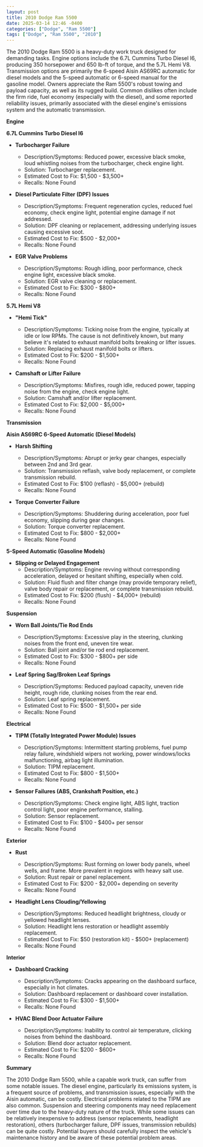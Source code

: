 ```yaml
---
layout: post
title: 2010 Dodge Ram 5500
date: 2025-03-14 12:46 -0400
categories: ["Dodge", "Ram 5500"]
tags: ["Dodge", "Ram 5500", "2010"]
---
```

The 2010 Dodge Ram 5500 is a heavy-duty work truck designed for demanding tasks. Engine options include the 6.7L Cummins Turbo Diesel I6, producing 350 horsepower and 650 lb-ft of torque, and the 5.7L Hemi V8. Transmission options are primarily the 6-speed Aisin AS69RC automatic for diesel models and the 5-speed automatic or 6-speed manual for the gasoline model. Owners appreciate the Ram 5500's robust towing and payload capacity, as well as its rugged build. Common dislikes often include the firm ride, fuel economy (especially with the diesel), and some reported reliability issues, primarily associated with the diesel engine's emissions system and the automatic transmission.

**Engine**

**6.7L Cummins Turbo Diesel I6**

*   **Turbocharger Failure**
    *   Description/Symptoms: Reduced power, excessive black smoke, loud whistling noises from the turbocharger, check engine light.
    *   Solution: Turbocharger replacement.
    *   Estimated Cost to Fix: $1,500 - $3,500+
    *   Recalls: None Found

*   **Diesel Particulate Filter (DPF) Issues**
    *   Description/Symptoms: Frequent regeneration cycles, reduced fuel economy, check engine light, potential engine damage if not addressed.
    *   Solution: DPF cleaning or replacement, addressing underlying issues causing excessive soot.
    *   Estimated Cost to Fix: $500 - $2,000+
    *   Recalls: None Found

*   **EGR Valve Problems**
    *   Description/Symptoms: Rough idling, poor performance, check engine light, excessive black smoke.
    *   Solution: EGR valve cleaning or replacement.
    *   Estimated Cost to Fix: $300 - $800+
    *   Recalls: None Found

**5.7L Hemi V8**

*   **"Hemi Tick"**
    *   Description/Symptoms: Ticking noise from the engine, typically at idle or low RPMs. The cause is not definitively known, but many believe it's related to exhaust manifold bolts breaking or lifter issues.
    *   Solution: Replacing exhaust manifold bolts or lifters.
    *   Estimated Cost to Fix: $200 - $1,500+
    *   Recalls: None Found

*   **Camshaft or Lifter Failure**
    *   Description/Symptoms: Misfires, rough idle, reduced power, tapping noise from the engine, check engine light.
    *   Solution: Camshaft and/or lifter replacement.
    *   Estimated Cost to Fix: $2,000 - $5,000+
    *   Recalls: None Found

**Transmission**

**Aisin AS69RC 6-Speed Automatic (Diesel Models)**

*   **Harsh Shifting**
    *   Description/Symptoms: Abrupt or jerky gear changes, especially between 2nd and 3rd gear.
    *   Solution: Transmission reflash, valve body replacement, or complete transmission rebuild.
    *   Estimated Cost to Fix: $100 (reflash) - $5,000+ (rebuild)
    *   Recalls: None Found

*   **Torque Converter Failure**
    *   Description/Symptoms: Shuddering during acceleration, poor fuel economy, slipping during gear changes.
    *   Solution: Torque converter replacement.
    *   Estimated Cost to Fix: $800 - $2,000+
    *   Recalls: None Found

**5-Speed Automatic (Gasoline Models)**

*   **Slipping or Delayed Engagement**
    *   Description/Symptoms: Engine revving without corresponding acceleration, delayed or hesitant shifting, especially when cold.
    *   Solution: Fluid flush and filter change (may provide temporary relief), valve body repair or replacement, or complete transmission rebuild.
    *   Estimated Cost to Fix: $200 (flush) - $4,000+ (rebuild)
    *   Recalls: None Found

**Suspension**

*   **Worn Ball Joints/Tie Rod Ends**
    *   Description/Symptoms: Excessive play in the steering, clunking noises from the front end, uneven tire wear.
    *   Solution: Ball joint and/or tie rod end replacement.
    *   Estimated Cost to Fix: $300 - $800+ per side
    *   Recalls: None Found

*   **Leaf Spring Sag/Broken Leaf Springs**
    *   Description/Symptoms: Reduced payload capacity, uneven ride height, rough ride, clunking noises from the rear end.
    *   Solution: Leaf spring replacement.
    *   Estimated Cost to Fix: $500 - $1,500+ per side
    *   Recalls: None Found

**Electrical**

*   **TIPM (Totally Integrated Power Module) Issues**
    *   Description/Symptoms: Intermittent starting problems, fuel pump relay failure, windshield wipers not working, power windows/locks malfunctioning, airbag light illumination.
    *   Solution: TIPM replacement.
    *   Estimated Cost to Fix: $800 - $1,500+
    *   Recalls: None Found

*   **Sensor Failures (ABS, Crankshaft Position, etc.)**
    *   Description/Symptoms: Check engine light, ABS light, traction control light, poor engine performance, stalling.
    *   Solution: Sensor replacement.
    *   Estimated Cost to Fix: $100 - $400+ per sensor
    *   Recalls: None Found

**Exterior**

*   **Rust**
    *   Description/Symptoms: Rust forming on lower body panels, wheel wells, and frame. More prevalent in regions with heavy salt use.
    *   Solution: Rust repair or panel replacement.
    *   Estimated Cost to Fix: $200 - $2,000+ depending on severity
    *   Recalls: None Found

*   **Headlight Lens Clouding/Yellowing**
    *   Description/Symptoms: Reduced headlight brightness, cloudy or yellowed headlight lenses.
    *   Solution: Headlight lens restoration or headlight assembly replacement.
    *   Estimated Cost to Fix: $50 (restoration kit) - $500+ (replacement)
    *   Recalls: None Found

**Interior**

*   **Dashboard Cracking**
    *   Description/Symptoms: Cracks appearing on the dashboard surface, especially in hot climates.
    *   Solution: Dashboard replacement or dashboard cover installation.
    *   Estimated Cost to Fix: $300 - $1,500+
    *   Recalls: None Found

*   **HVAC Blend Door Actuator Failure**
    *   Description/Symptoms: Inability to control air temperature, clicking noises from behind the dashboard.
    *   Solution: Blend door actuator replacement.
    *   Estimated Cost to Fix: $200 - $600+
    *   Recalls: None Found

**Summary**

The 2010 Dodge Ram 5500, while a capable work truck, can suffer from some notable issues. The diesel engine, particularly its emissions system, is a frequent source of problems, and transmission issues, especially with the Aisin automatic, can be costly. Electrical problems related to the TIPM are also common. Suspension and steering components may need replacement over time due to the heavy-duty nature of the truck. While some issues can be relatively inexpensive to address (sensor replacements, headlight restoration), others (turbocharger failure, DPF issues, transmission rebuilds) can be quite costly. Potential buyers should carefully inspect the vehicle's maintenance history and be aware of these potential problem areas.

